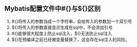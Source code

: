 ## Mybatis配置文件中#{}与${}区别
  1. #{}将传入的参数当成一个字符串，会给传入的参数加一个双引号
  2.   ${}将传入的参数直接显示生成在sql中，不会添加引号
  3.   #{}能够很大程度上防止sql注入，${}无法防止sql注入
  4.  ${}在预编译之前已经被变量替换了，这会存在sql注入的风险。